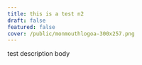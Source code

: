 ```yaml
---
title: this is a test n2
draft: false
featured: false
cover: /public/monmouthlogoa-300x257.png
---
```

test description body